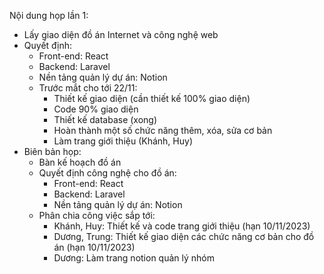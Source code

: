 Nội dung họp lần 1:
- Lấy giao diện đồ án Internet và công nghệ web
- Quyết định:
	- Front-end: React
	- Backend: Laravel
	- Nền tảng quản lý dự án: Notion
	- Trước mắt cho tới 22/11:
		- Thiết kế giao diện (cần thiết kế 100% giao diện)
		- Code 90% giao diện
		- Thiết kế database (xong)
		- Hoàn thành một số chức năng thêm, xóa, sửa cơ bản
		- Làm trang giới thiệu (Khánh, Huy)
- Biên bản họp:
	- Bàn kế hoạch đồ án
	- Quyết định công nghệ cho đồ án:
		- Front-end: React
		- Backend: Laravel
		- Nền tảng quản lý dự án: Notion
	- Phân chia công việc sắp tới:
		- Khánh, Huy: Thiết kế và code trang giới thiệu (hạn 10/11/2023)
		- Dương, Trung: Thiết kế giao diện các chức năng cơ bản cho đồ án (hạn 10/11/2023)
		- Dương: Làm trang notion quản lý nhóm